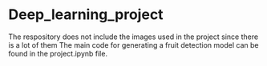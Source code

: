 # Deep_learning_project
The respository does not include the images used in the project since there is a lot of them
The main code for generating a fruit detection model can be found in the project.ipynb file.
